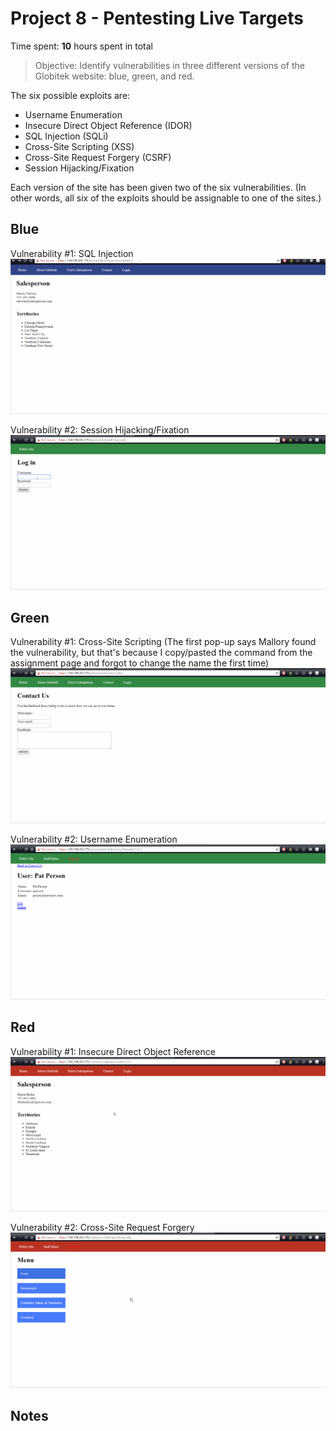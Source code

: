 # Project 8 - Pentesting Live Targets

Time spent: **10** hours spent in total

> Objective: Identify vulnerabilities in three different versions of the Globitek website: blue, green, and red.

The six possible exploits are:
* Username Enumeration
* Insecure Direct Object Reference (IDOR)
* SQL Injection (SQLi)
* Cross-Site Scripting (XSS)
* Cross-Site Request Forgery (CSRF)
* Session Hijacking/Fixation

Each version of the site has been given two of the six vulnerabilities. (In other words, all six of the exploits should be assignable to one of the sites.)

## Blue

Vulnerability #1: SQL Injection
<img src='https://github.com/AnubhawM/CodePath-Week-8-Assignment/blob/master/blue1SQLI.gif' width='' alt='Video Walkthrough' />

Vulnerability #2: Session Hijacking/Fixation
<img src='https://github.com/AnubhawM/CodePath-Week-8-Assignment/blob/master/blue2Session.gif' width='' alt='Video Walkthrough' />

## Green

Vulnerability #1: Cross-Site Scripting (The first pop-up says Mallory found the vulnerability, but that's because I copy/pasted the command from the assignment page and forgot to change the name the first time)
<img src='https://github.com/AnubhawM/CodePath-Week-8-Assignment/blob/master/green1XSS.gif' width='' alt='Video Walkthrough' />

Vulnerability #2: Username Enumeration
<img src='https://github.com/AnubhawM/CodePath-Week-8-Assignment/blob/master/green2enum.gif' width='' alt='Video Walkthrough' />

## Red

Vulnerability #1: Insecure Direct Object Reference
<img src='https://github.com/AnubhawM/CodePath-Week-8-Assignment/blob/master/red1IDOR.gif' width='' alt='Video Walkthrough' />

Vulnerability #2: Cross-Site Request Forgery
<img src='https://github.com/AnubhawM/CodePath-Week-8-Assignment/blob/master/red2CSRF.gif' width='' alt='Video Walkthrough' />

## Notes
